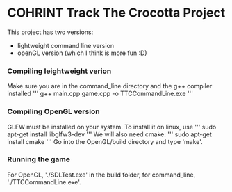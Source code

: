# COHRINT Track The Crocotta Project

This project has two versions:

- lightweight command line version
- openGL version (which I think is more fun :D)

### Compiling leightweight verion

Make sure you are in the command_line directory and the g++ compiler installed
'''
g++ main.cpp game.cpp -o TTCCommandLine.exe
'''

### Compiling OpenGL version

GLFW must be installed on your system. To install it on linux, use
'''
sudo apt-get install libglfw3-dev
'''
We will also need cmake:
'''
sudo apt-get install cmake
'''
Go into the OpenGL/build directory and type 'make'.

### Running the game

For OpenGL, './SDLTest.exe' in the build folder, for command_line, './TTCCommandLine.exe'.
